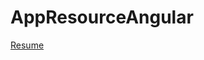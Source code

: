# AppResourceAngular

[Resume](https://github.com/AnRad314/AnRad314/blob/main/Resume%20-%20Anna%20R.pdf)
